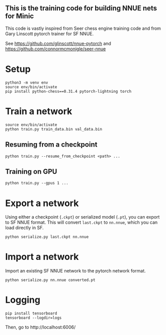 ## This is the training code for building NNUE nets for Minic ##

This code is vastly inspired from Seer chess engine training code and from Gary Linscott pytorch trainer for SF NNUE.

See https://github.com/glinscott/nnue-pytorch and https://github.com/connormcmonigle/seer-nnue

# Setup
```
python3 -m venv env
source env/bin/activate
pip install python-chess==0.31.4 pytorch-lightning torch
```


# Train a network

```
source env/bin/activate
python train.py train_data.bin val_data.bin
```

## Resuming from a checkpoint
```
python train.py --resume_from_checkpoint <path> ...
```

## Training on GPU
```
python train.py --gpus 1 ...
```

# Export a network

Using either a checkpoint (`.ckpt`) or serialized model (`.pt`),
you can export to SF NNUE format.  This will convert `last.ckpt`
to `nn.nnue`, which you can load directly in SF.
```
python serialize.py last.ckpt nn.nnue
```

# Import a network

Import an existing SF NNUE network to the pytorch network format.
```
python serialize.py nn.nnue converted.pt
```

# Logging

```
pip install tensorboard
tensorboard --logdir=logs
```
Then, go to http://localhost:6006/


